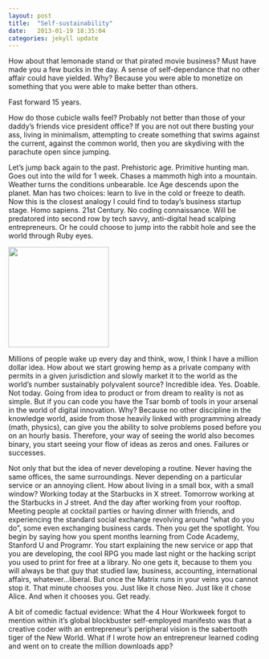 ```yaml
---
layout: post
title:  "Self-sustainability"
date:   2013-01-19 18:35:04
categories: jekyll update
---
```

How about that lemonade stand or that pirated movie business? Must have made you a few bucks in the day. A sense of self-dependance that no other affair could have yielded. Why? Because you were able to monetize on something that you were able to make better than others.

Fast forward 15 years.

How do those cubicle walls feel? Probably not better than those of your daddy’s friends vice president office? If you are not out there busting your ass, living in minimalism, attempting to create something that swims against the current, against the common world, then you are skydiving with the parachute open since jumping.

Let’s jump back again to the past. Prehistoric age. Primitive hunting man. Goes out into the wild for 1 week. Chases a mammoth high into a mountain. Weather turns the conditions unbearable. Ice Age descends upon the planet. Man has two choices: learn to live in the cold or freeze to death. Now this is the closest analogy I could find to today’s business startup stage. Homo sapiens. 21st Century. No coding connaissance. Will be predatored into second row by tech savvy, anti-digital head scalping entrepreneurs. Or he could choose to jump into the rabbit hole and see the world through Ruby eyes.

<img src="http://lightbulbmanifesto.files.wordpress.com/2012/11/picture-2.png?w=580" style="height:200px; width:auto;">

Millions of people wake up every day and think, wow, I think I have a million dollar idea. How about we start growing hemp as a private company with permits in a given jurisdiction and slowly market it to the world as the world’s number sustainably polyvalent source? Incredible idea. Yes. Doable. Not today. Going from idea to product or from dream to reality is not as simple. But if you can code you have the Tsar bomb of tools in your arsenal in the world of digital innovation. Why? Because no other discipline in the knowledge world, aside from those heavily linked with programming already (math, physics), can give you the ability to solve problems posed before you on an hourly basis. Therefore, your way of seeing the world also becomes binary, you start seeing your flow of ideas as zeros and ones. Failures or successes.

Not only that but the idea of never developing a routine. Never having the same offices, the same surroundings. Never depending on a particular service or an annoying client. How about living in a small box, with a small window? Working today at the Starbucks in X street. Tomorrow working at the Starbucks in J street. And the day after working from your rooftop. Meeting people at cocktail parties or having dinner with friends, and experiencing the standard social exchange revolving around “what do you do”, some even exchanging business cards. Then you get the spotlight. You begin by saying how you spent months learning from Code Academy, Stanford U and Programr. You start explaining the new service or app that you are developing, the cool RPG you made last night or the hacking script you used to print for free at a library. No one gets it, because to them you will always be that guy that studied law, business, accounting, international affairs, whatever…liberal. But once the Matrix runs in your veins you cannot stop it. That minute chooses you. Just like it chose Neo. Just like it chose Alice. And when it chooses you. Get ready.

A bit of comedic factual evidence: What the 4 Hour Workweek forgot to mention within it’s global blockbuster self-employed manifesto was that a creative coder with an entrepreneur’s peripheral vision is the sabertooth tiger of the New World. What if I wrote how an entrepreneur learned coding and went on to create the million downloads app?